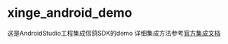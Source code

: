 # xinge_android_demo

这是AndroidStudio工程集成信鸽SDK的demo
详细集成方法参考[官方集成文档](http://docs.developer.qq.com/xg/android_access/jcenter.html)